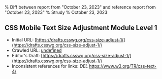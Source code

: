% Diff between report from "October 23, 2023" and reference report from "October 23, 2023"
% Strudy
% October 23, 2023

## CSS Mobile Text Size Adjustment Module Level 1

- Initial URL: [https://drafts.csswg.org/css-size-adjust-1/](https://drafts.csswg.org/css-size-adjust-1/)
- Crawled URL: [undefined](undefined)
- Editor's Draft: [https://drafts.csswg.org/css-size-adjust-1/](https://drafts.csswg.org/css-size-adjust-1/)
- Inconsistent references for links: *DEL* https://www.w3.org/TR/css-text-4/



